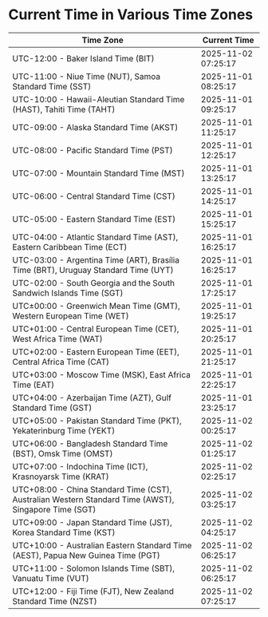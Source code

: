# Current Time in Various Time Zones

| Time Zone | Current Time |
|-----------|--------------|
| UTC-12:00 - Baker Island Time (BIT) | 2025-11-02 07:25:17 |
| UTC-11:00 - Niue Time (NUT), Samoa Standard Time (SST) | 2025-11-01 08:25:17 |
| UTC-10:00 - Hawaii-Aleutian Standard Time (HAST), Tahiti Time (TAHT) | 2025-11-01 09:25:17 |
| UTC-09:00 - Alaska Standard Time (AKST) | 2025-11-01 11:25:17 |
| UTC-08:00 - Pacific Standard Time (PST) | 2025-11-01 12:25:17 |
| UTC-07:00 - Mountain Standard Time (MST) | 2025-11-01 13:25:17 |
| UTC-06:00 - Central Standard Time (CST) | 2025-11-01 14:25:17 |
| UTC-05:00 - Eastern Standard Time (EST) | 2025-11-01 15:25:17 |
| UTC-04:00 - Atlantic Standard Time (AST), Eastern Caribbean Time (ECT) | 2025-11-01 16:25:17 |
| UTC-03:00 - Argentina Time (ART), Brasília Time (BRT), Uruguay Standard Time (UYT) | 2025-11-01 16:25:17 |
| UTC-02:00 - South Georgia and the South Sandwich Islands Time (SGT) | 2025-11-01 17:25:17 |
| UTC±00:00 - Greenwich Mean Time (GMT), Western European Time (WET) | 2025-11-01 19:25:17 |
| UTC+01:00 - Central European Time (CET), West Africa Time (WAT) | 2025-11-01 20:25:17 |
| UTC+02:00 - Eastern European Time (EET), Central Africa Time (CAT) | 2025-11-01 21:25:17 |
| UTC+03:00 - Moscow Time (MSK), East Africa Time (EAT) | 2025-11-01 22:25:17 |
| UTC+04:00 - Azerbaijan Time (AZT), Gulf Standard Time (GST) | 2025-11-01 23:25:17 |
| UTC+05:00 - Pakistan Standard Time (PKT), Yekaterinburg Time (YEKT) | 2025-11-02 00:25:17 |
| UTC+06:00 - Bangladesh Standard Time (BST), Omsk Time (OMST) | 2025-11-02 01:25:17 |
| UTC+07:00 - Indochina Time (ICT), Krasnoyarsk Time (KRAT) | 2025-11-02 02:25:17 |
| UTC+08:00 - China Standard Time (CST), Australian Western Standard Time (AWST), Singapore Time (SGT) | 2025-11-02 03:25:17 |
| UTC+09:00 - Japan Standard Time (JST), Korea Standard Time (KST) | 2025-11-02 04:25:17 |
| UTC+10:00 - Australian Eastern Standard Time (AEST), Papua New Guinea Time (PGT) | 2025-11-02 06:25:17 |
| UTC+11:00 - Solomon Islands Time (SBT), Vanuatu Time (VUT) | 2025-11-02 06:25:17 |
| UTC+12:00 - Fiji Time (FJT), New Zealand Standard Time (NZST) | 2025-11-02 07:25:17 |
